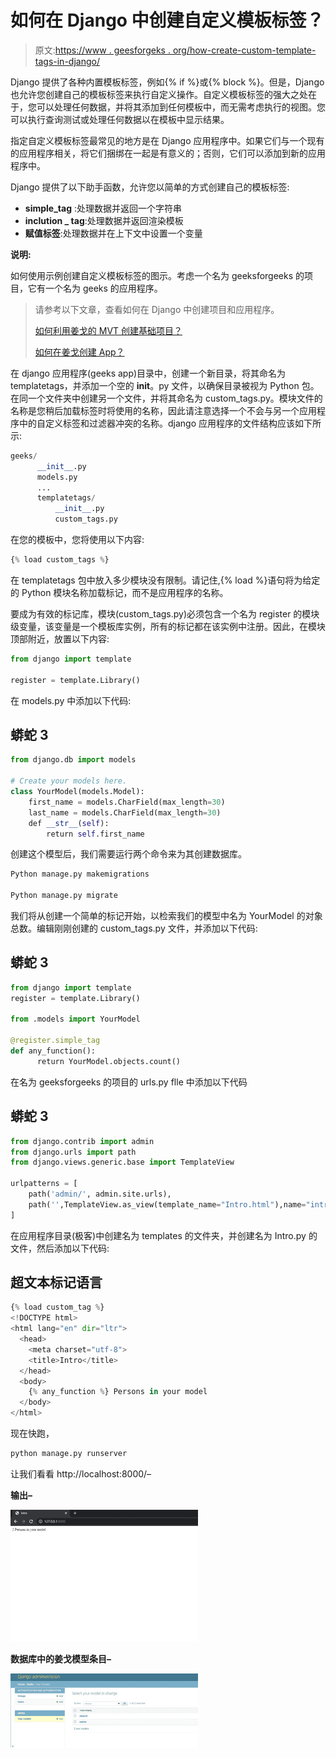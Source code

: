 # 如何在 Django 中创建自定义模板标签？

> 原文:[https://www . geesforgeks . org/how-create-custom-template-tags-in-django/](https://www.geeksforgeeks.org/how-to-create-custom-template-tags-in-django/)

Django 提供了各种内置模板标签，例如{% if %}或{% block %}。但是，Django 也允许您创建自己的模板标签来执行自定义操作。自定义模板标签的强大之处在于，您可以处理任何数据，并将其添加到任何模板中，而无需考虑执行的视图。您可以执行查询测试或处理任何数据以在模板中显示结果。

指定自定义模板标签最常见的地方是在 Django 应用程序中。如果它们与一个现有的应用程序相关，将它们捆绑在一起是有意义的；否则，它们可以添加到新的应用程序中。

Django 提供了以下助手函数，允许您以简单的方式创建自己的模板标签:

*   **simple_tag** :处理数据并返回一个字符串
*   **inclution _ tag**:处理数据并返回渲染模板
*   **赋值标签**:处理数据并在上下文中设置一个变量

**说明:**

如何使用示例创建自定义模板标签的图示。考虑一个名为 geeksforgeeks 的项目，它有一个名为 geeks 的应用程序。

> 请参考以下文章，查看如何在 Django 中创建项目和应用程序。
> 
> [如何利用姜戈的 MVT 创建基础项目？](https://www.geeksforgeeks.org/how-to-create-a-basic-project-using-mvt-in-django/)
> 
> [如何在姜戈创建 App？](https://www.geeksforgeeks.org/how-to-create-an-app-in-django/)

在 django 应用程序(geeks app)目录中，创建一个新目录，将其命名为 templatetags，并添加一个空的 __init__。py 文件，以确保目录被视为 Python 包。在同一个文件夹中创建另一个文件，并将其命名为 custom_tags.py。模块文件的名称是您稍后加载标签时将使用的名称，因此请注意选择一个不会与另一个应用程序中的自定义标签和过滤器冲突的名称。django 应用程序的文件结构应该如下所示:

```py
geeks/
      __init__.py
      models.py
      ...
      templatetags/
          __init__.py
          custom_tags.py
```

在您的模板中，您将使用以下内容:

```py
{% load custom_tags %}
```

在 templatetags 包中放入多少模块没有限制。请记住,{% load %}语句将为给定的 Python 模块名称加载标记，而不是应用程序的名称。

要成为有效的标记库，模块(custom_tags.py)必须包含一个名为 register 的模块级变量，该变量是一个模板库实例，所有的标记都在该实例中注册。因此，在模块顶部附近，放置以下内容:

```py
from django import template

register = template.Library()
```

在 models.py 中添加以下代码:

## 蟒蛇 3

```py
from django.db import models

# Create your models here.
class YourModel(models.Model):
    first_name = models.CharField(max_length=30)
    last_name = models.CharField(max_length=30)
    def __str__(self):
        return self.first_name
```

创建这个模型后，我们需要运行两个命令来为其创建数据库。

```py
Python manage.py makemigrations

Python manage.py migrate
```

我们将从创建一个简单的标记开始，以检索我们的模型中名为 YourModel 的对象总数。编辑刚刚创建的 custom_tags.py 文件，并添加以下代码:

## 蟒蛇 3

```py
from django import template
register = template.Library()

from .models import YourModel

@register.simple_tag
def any_function():
      return YourModel.objects.count()
```

在名为 geeksforgeeks 的项目的 urls.py flle 中添加以下代码

## 蟒蛇 3

```py
from django.contrib import admin
from django.urls import path
from django.views.generic.base import TemplateView

urlpatterns = [
    path('admin/', admin.site.urls),
    path('',TemplateView.as_view(template_name="Intro.html"),name="intro")
]
```

在应用程序目录(极客)中创建名为 templates 的文件夹，并创建名为 Intro.py 的文件，然后添加以下代码:

## 超文本标记语言

```py
{% load custom_tag %}
<!DOCTYPE html>
<html lang="en" dir="ltr">
  <head>
    <meta charset="utf-8">
    <title>Intro</title>
  </head>
  <body>
    {% any_function %} Persons in your model
  </body>
</html>
```

现在快跑，

```py
python manage.py runserver
```

让我们看看 http://localhost:8000/–

**输出–**

![](img/af7fa31b1089871a9187df5cf399aca0.png)

**数据库中的姜戈模型条目–**

![](img/bfd77edde64065559f455e33883936ca.png)